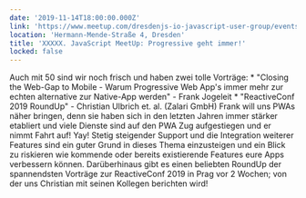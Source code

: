 ```yaml
---
date: '2019-11-14T18:00:00.000Z'
link: 'https://www.meetup.com/dresdenjs-io-javascript-user-group/events/264749685'
location: 'Hermann-Mende-Straße 4, Dresden'
title: 'XXXXX. JavaScript MeetUp: Progressive geht immer!'
locked: false
---
```

Auch mit 50 sind wir noch frisch und haben zwei tolle Vorträge: * "Closing the Web-Gap to Mobile - Warum Progressive Web App's immer mehr zur echten alternative zur Native-App werden" - Frank Jogeleit * "ReactiveConf 2019 RoundUp" - Christian Ulbrich et. al. (Zalari GmbH) Frank will uns PWAs näher bringen, denn sie haben sich in den letzten Jahren immer stärker etabliert und viele Dienste sind auf den PWA Zug aufgestiegen und er nimmt Fahrt auf! Yay! Stetig steigender Support und die Integration weiterer Features sind ein guter Grund in dieses Thema einzusteigen und ein Blick zu riskieren wie kommende oder bereits existierende Features eure Apps verbessern können. Darüberhinaus gibt es einen beliebten RoundUp der spannendsten Vorträge zur ReactiveConf 2019 in Prag vor 2 Wochen; von der uns Christian mit seinen Kollegen berichten wird!
